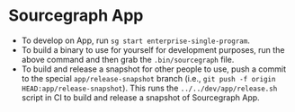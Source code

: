 # Sourcegraph App

- To develop on App, run `sg start enterprise-single-program`.
- To build a binary to use for yourself for development purposes, run the above command and then grab the `.bin/sourcegraph` file.
- To build and release a snapshot for other people to use, push a commit to the special `app/release-snapshot` branch (i.e., `git push -f origin HEAD:app/release-snapshot`). This runs the `../../dev/app/release.sh` script in CI to build and release a snapshot of Sourcegraph App.
